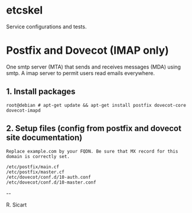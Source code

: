 etcskel
=======

Service configurations and tests.

#  Postfix and Dovecot (IMAP only)

One smtp server (MTA) that sends and receives messages (MDA) using smtp.
A imap server to permit users read emails everywhere.

## 1. Install packages

    root@debian # apt-get update && apt-get install postfix dovecot-core dovecot-imapd

## 2. Setup files (config from postfix and dovecot site documentation)

	Replace example.com by your FQDN. Be sure that MX record for this domain is correctly set.

    /etc/postfix/main.cf
    /etc/postfix/master.cf
    /etc/dovecot/conf.d/10-auth.conf
    /etc/dovecot/conf.d/10-master.conf


-- 

R. Sicart
